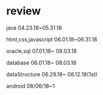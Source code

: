 # review
java
04.23.18~05.31.18

html,css,javascript
06.01.18~06.31.18

oracle,sql
07.01.18~ 08.03.18

database
06.01.18~ 08.03.18

dataStructure
06.29.18~ 08.12.18(1st)

android
08/06/18~1
